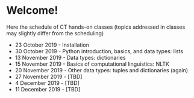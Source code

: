 # Welcome!

Here the schedule of CT hands-on classes (topics addressed in classes may slightly differ from the scheduling)

 * 23 October 2019 - Installation
 * 30 October 2019 - Python introduction, basics, and data types: lists
 * 13 November 2019 - Data types: dictionaries  
 * 15 November 2019 - Basics of computational linguistics: NLTK
 * 20 November 2019 - Other data types: tuples and dictionaries (again)
 * 27 November 2019 - [TBD]
 * 4 December 2019 - [TBD]
 * 11 December 2019 - [TBD]